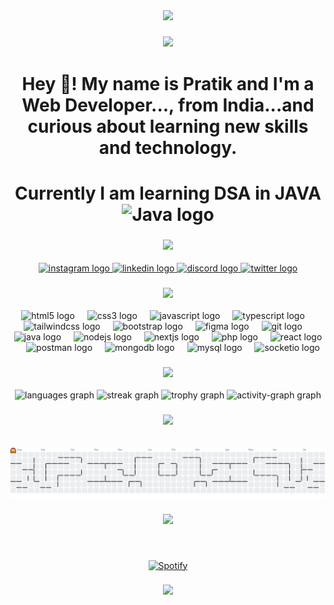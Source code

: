 <div align="center">
  <img height="280" src="https://user-images.githubusercontent.com/65373279/148280039-301b677b-74e7-49f8-af75-15e7c9253d74.png"  />
</div>

###
<!-- Coloured Lines -->
<h3 align="center">
<img src="https://raw.githubusercontent.com/andreasbm/readme/master/assets/lines/colored.png">
</h3>

<h1 align="center">Hey 👋! My name is Pratik and I'm a Web Developer..., from India...and curious about learning new skills and technology.</h1>
<h1 align="center">Currently I am learning DSA in JAVA <img src="https://cdn.jsdelivr.net/gh/devicons/devicon/icons/java/java-original.svg" height="40" alt="Java logo"  /> </h1>

###
<!-- Coloured Lines -->
<h3 align="center">
<img src="https://raw.githubusercontent.com/andreasbm/readme/master/assets/lines/colored.png">
</h3>

<div align="center">
  <a href="https://www.instagram.com/ohh_its_pratik" target="_blank">
  <img src="https://raw.githubusercontent.com/maurodesouza/profile-readme-generator/master/src/assets/icons/social/instagram/default.svg" width="62" height="50" alt="instagram logo"  /> </a>
  <a href="https://www.linkedin.com/in/pratik-dhandare-354b7730a/" target="_blank">
  <img src="https://raw.githubusercontent.com/maurodesouza/profile-readme-generator/master/src/assets/icons/social/linkedin/default.svg" width="62" height="50" alt="linkedin logo"  /> </a>
  <a href="https://discord.com/channels/1386289679141437440/1386289679883698348" target="_blank">
  <img src="https://raw.githubusercontent.com/maurodesouza/profile-readme-generator/master/src/assets/icons/social/discord/default.svg" width="62" height="50" alt="discord logo"  /> </a>
  <a href="https://x.com/ohh_its_pratik" target="_blank">
  <img src="https://raw.githubusercontent.com/maurodesouza/profile-readme-generator/master/src/assets/icons/social/twitter/default.svg" width="62" height="50" alt="twitter logo"  /> </a>
</div>

###
<!-- Coloured Lines -->
<h3 align="center">
<img src="https://raw.githubusercontent.com/andreasbm/readme/master/assets/lines/colored.png">
</h3>

<div align="center">
  <img src="https://skillicons.dev/icons?i=html" height="40" alt="html5 logo"  />
  <img width="12" />
  <img src="https://skillicons.dev/icons?i=css" height="40" alt="css3 logo"  />
  <img width="12" />
  <img src="https://skillicons.dev/icons?i=js" height="40" alt="javascript logo"  />
  <img width="12" />
  <img src="https://skillicons.dev/icons?i=ts" height="40" alt="typescript logo"  />
  <img width="12" />
  <img src="https://cdn.simpleicons.org/tailwindcss/06B6D4" height="40" alt="tailwindcss logo"  />
  <img width="12" />
  <img src="https://cdn.jsdelivr.net/gh/devicons/devicon/icons/bootstrap/bootstrap-original.svg" height="40" alt="bootstrap logo"  />
  <img width="12" />
  <img src="https://cdn.jsdelivr.net/gh/devicons/devicon/icons/figma/figma-original.svg" height="40" alt="figma logo"  />
  <img width="12" />
  <img src="https://cdn.jsdelivr.net/gh/devicons/devicon/icons/git/git-original.svg" height="40" alt="git logo"  />
  <img width="12" />
  <img src="https://cdn.jsdelivr.net/gh/devicons/devicon/icons/java/java-original.svg" height="40" alt="java logo"  />
  <img width="12" />
  <img src="https://cdn.jsdelivr.net/gh/devicons/devicon/icons/nodejs/nodejs-original.svg" height="40" alt="nodejs logo"  />
  <img width="12" />
  <img src="https://cdn.jsdelivr.net/gh/devicons/devicon/icons/nextjs/nextjs-original.svg" height="40" alt="nextjs logo"  />
  <img width="12" />
  <img src="https://cdn.jsdelivr.net/gh/devicons/devicon/icons/php/php-original.svg" height="40" alt="php logo"  />
  <img width="12" />
  <img src="https://cdn.jsdelivr.net/gh/devicons/devicon/icons/react/react-original.svg" height="40" alt="react logo"  />
  <img width="12" />
  <img src="https://skillicons.dev/icons?i=postman" height="40" alt="postman logo"  />
  <img width="12" />
  <img src="https://skillicons.dev/icons?i=mongodb" height="40" alt="mongodb logo"  />
  <img width="12" />
  <img src="https://skillicons.dev/icons?i=mysql" height="40" alt="mysql logo"  />
  <img width="12" />
  <img src="https://img.shields.io/badge/Socket.io-010101?logo=socketdotio&logoColor=white&style=for-the-badge" height="40" alt="socketio logo"  />
</div>

###
<!-- Coloured Lines -->
<h3 align="center">
<img src="https://raw.githubusercontent.com/andreasbm/readme/master/assets/lines/colored.png">
</h3>

<div align="center">
  <img src="https://github-readme-stats.vercel.app/api/top-langs?username=Code2With-Pratik&locale=en&hide_title=false&layout=compact&card_width=320&langs_count=5&theme=radical&hide_border=false&order=2" height="150" alt="languages graph"  />
<img src="https://github-readme-streak-stats.herokuapp.com/?user=Code2With-Pratik&theme=codeSTACKr&hide_border=false" height="150" alt="streak graph"  />
<img src="https://github-profile-trophy.vercel.app?username=Code2With-Pratik&theme=darkhub&column=-1&row=1&margin-w=8&margin-h=8&no-bg=true&no-frame=true&order=4" height="150" alt="trophy graph"  />
<img src="https://github-readme-activity-graph.vercel.app/graph?username=Code2With-Pratik&radius=16&theme=redical&area=true&order=5&hide_border=true&hide_title=false" height="350" alt="activity-graph graph"  />
</div>

###
<!-- Coloured Lines -->
<h3 align="center">
<img src="https://raw.githubusercontent.com/andreasbm/readme/master/assets/lines/colored.png">
</h3>

<br clear="both">

<picture>
  <source media="(prefers-color-scheme: dark)" srcset="https://raw.githubusercontent.com/Code2With-Pratik/Code2With-Pratik/output/pacman-contribution-graph-dark.svg">
  <source media="(prefers-color-scheme: light)" srcset="https://raw.githubusercontent.com/Code2With-Pratik/Code2With-Pratik/output/pacman-contribution-graph.svg">
  <img alt="pacman contribution graph" src="https://raw.githubusercontent.com/Code2With-Pratik/Code2With-Pratik/output/pacman-contribution-graph.svg">
</picture>
<!-- Coloured Lines -->
<h3 align="center">
<img src="https://raw.githubusercontent.com/andreasbm/readme/master/assets/lines/colored.png">
</h3>

###

&nbsp;<div align="center">
  [![Spotify](https://novatorem.vercel.app/api/spotify?background_color=0d1117&border_color=ffffff)](https://open.spotify.com/user/omnitenebris)
</div>

###
<!-- Coloured Lines -->
<h3 align="center">
<img src="https://raw.githubusercontent.com/andreasbm/readme/master/assets/lines/colored.png">
</h3>

